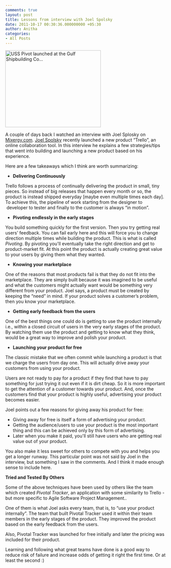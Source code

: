 ```yaml
---
comments: true
layout: post
title: Lessons from interview with Joel Spolsky
date: 2011-10-17 00:30:36.000000000 +05:30
author: Anitha
categories:
- All Posts
---
```


<a href="http://commons.wikipedia.org/wiki/File:PivotLaunching3S.jpg"><img title="USS Pivot launched at the Gulf Shipbuilding Co..." src="http://upload.wikimedia.org/wikipedia/commons/thumb/9/9d/PivotLaunching3S.jpg/300px-PivotLaunching3S.jpg" alt="USS Pivot launched at the Gulf Shipbuilding Co..." width="300" height="241" /></a>

<p style="text-align: center;" dir="ltr"></p>
<p dir="ltr">A couple of days back I watched an interview with Joel Splosky on <a href="http://mixergy.com/trello-joel-spolsky-interview/">Mixergy.com</a>. <a title="Joel Spolsky" rel="homepage" href="http://www.joelonsoftware.com/AboutMe.html">Joel Spolsky</a> recently launched a new product “Trello”, an online collaboration tool. In this interview he explains a few strategies/tips that went into building and launching a new product based on his experience.</p>

<!-- more -->
<p dir="ltr">Here are a few takeaways which I think are worth summarizing:</p>

<ul>
	<li>
<p dir="ltr"><strong>Delivering Continuously</strong></p>
</li>
</ul>
<p dir="ltr">Trello follows a process of continually delivering the product in small, tiny pieces. So instead of big releases that happen every month or so, the product is instead shipped everyday [maybe even multiple times each day]. To achieve this, the pipeline of work starting from the designer to  developer to tester and finally to the customer is always “in motion”.</p>

<ul>
	<li>
<p dir="ltr"><strong>Pivoting endlessly in the early stages</strong></p>
</li>
</ul>
<p dir="ltr">You build something quickly for the first version. Then you try getting real users’ feedback. You can fail early here and this will force you to change direction multiple times while building the product. This is what is called <em>Pivoting</em>. By pivoting you'll eventually take the right direction and get to product-market fit. At this point the product is actually creating great value to your users by giving them what they wanted.</p>

<ul>
	<li>
<p dir="ltr"><strong>Knowing your marketplace</strong></p>
</li>
</ul>
<p dir="ltr">One of the reasons that most products fail is that they do not fit into the marketplace. They are simply built because it was imagined to be useful and what the customers might actually want would be something very different from your product. Joel says, a product must be created by keeping the “need” in mind. If your product solves a customer’s problem, then you know your marketplace.</p>

<ul>
	<li>
<p dir="ltr"><strong>Getting early feedback from the users</strong></p>
</li>
</ul>
<p dir="ltr">One of the best things one could do is getting to use the product internally i.e., within a closed circuit of users in the very early stages of the product. By watching them use the product and getting to know what they think, would be a great way to improve and polish your product.</p>

<ul>
	<li>
<p dir="ltr"><strong>Launching your product for free</strong></p>
</li>
</ul>
<p dir="ltr">The classic mistake that we often commit while launching a product is that we charge the users from day one. This will actually drive away your customers from using your product.</p>
<p dir="ltr">Users are not ready to pay for a product if they find that have to pay something for just trying it out even if it is dirt cheap. So it is more important to get the attention of a customer towards your product. And, once the customers find that your product is highly useful, advertising your product becomes easier.</p>
<p dir="ltr">Joel points out a few reasons for giving away his product for free:</p>

<ul>
	<li>Giving away for free is itself a form of advertising your product.</li>
	<li>Getting the audience/users to use your product is the most important thing and this can be achieved only by this form of advertising.</li>
	<li>Later when you make it paid, you'll still have users who are getting real value out of your product.</li>
</ul>
<p dir="ltr">You also make it less sweet for others to compete with you and helps you get a longer runway. This particular point was not said by Joel in the interview, but something I saw in the comments. And I think it made enough sense to include here.</p>
<p dir="ltr"><strong>Tried and Tested By Others</strong></p>
<p dir="ltr">Some of the above techniques have been used by others like the team which created <em>Pivotal Tracker</em>, an application with some similarity to Trello - but more specific to Agile Software Project Management..</p>
<p dir="ltr">One of them is what Joel asks every team, that is, to “use your product internally”. The team that built Pivotal Tracker used it within their team members in the early stages of the product. They improved the product based on the early feedback from the users.</p>
<p dir="ltr">Also, Pivotal Tracker was launched for free initially and later the pricing was included for their product.</p>
<p dir="ltr">Learning and following what great teams have done is a good way to reduce risk of failure and increase odds of getting it right the first time. Or at least the second :)</p>



